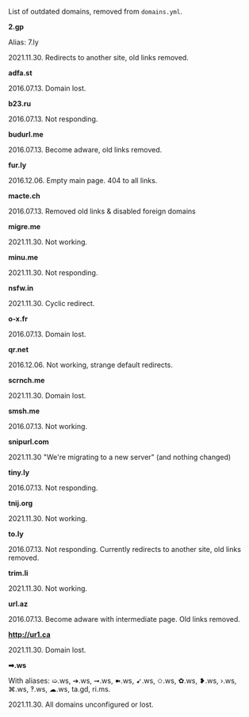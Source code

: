 List of outdated domains, removed from `domains.yml`.

**2.gp**

Alias: 7.ly

2021.11.30. Redirects to another site, old links removed.

**adfa.st**

2016.07.13. Domain lost.

**b23.ru**

2016.07.13. Not responding.

**budurl.me**

2016.07.13. Become adware, old links removed.

**fur.ly**

2016.12.06. Empty main page. 404 to all links.

**macte.ch**

2016.07.13. Removed old links & disabled foreign domains

**migre.me**

2021.11.30. Not working.

**minu.me**

2021.11.30. Not responding.

**nsfw.in**

2021.11.30. Cyclic redirect.

**o-x.fr**

2016.07.13. Domain lost.

**qr.net**

2016.12.06. Not working, strange default redirects.

**scrnch.me**

2021.11.30. Domain lost.

**smsh.me**

2016.07.13. Not working.

**snipurl.com**

2021.11.30 "We're migrating to a new server" (and nothing changed)

**tiny.ly**

2016.07.13. Not responding.

**tnij.org**

2021.11.30. Not working.

**to.ly**

2016.07.13. Not responding. Currently redirects to another site, old links removed.

**trim.li**

2021.11.30. Not working.

**url.az**

2016.07.13. Become adware with intermediate page. Old links removed.

**http://ur1.ca**

2021.11.30. Domain lost.

**➡.ws**

With aliases: ➯.ws, ➔.ws, ➞.ws, ➽.ws, ➹.ws, ✩.ws, ✿.ws, ❥.ws, ›.ws, ⌘.ws, ‽.ws,
☁.ws, ta.gd, ri.ms.

2021.11.30. All domains unconfigured or lost.
